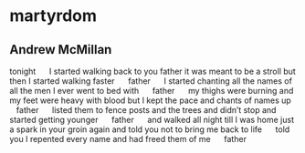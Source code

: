 # martyrdom
## Andrew McMillan
tonight      I started walking back to you father
it was meant to be a stroll but then I started
walking faster      father      I started chanting all
the names of all the men I ever went to bed
with      father      my thighs were burning and my feet
were heavy with blood but I kept the pace and chants
of names up      father      listed them to fence posts
and the trees and didn’t stop and started getting
younger      father      and walked all night till I was home
just a spark in your groin again and told you not
to bring me back to life      told you I repented
every name and had freed them of me      father
